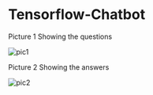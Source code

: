 # Tensorflow-Chatbot

Picture 1 Showing the questions

![pic1](https://user-images.githubusercontent.com/112874778/207358814-7f78693a-ad49-4639-b79d-22804c4f1d6b.PNG)


Picture 2 Showing the answers

![pic2](https://user-images.githubusercontent.com/112874778/207358939-8cfbac61-9aaf-4db8-82a2-9ec287aef9ee.PNG)
